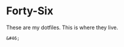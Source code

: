 # Forty-Six

These are my dotfiles. This is where they live.

<!--
# To Use

    $ git clone git@github.com:katie7r/forty-six.git 46
    $ cd 46
    $ ./install.sh
-->

`&#46;`
